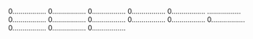 0.................
0.................
0.................
0.................
0.................
.................
0.................
0.................
0.................
0.................
0.................
0.................
0.................
0.................
0.................
